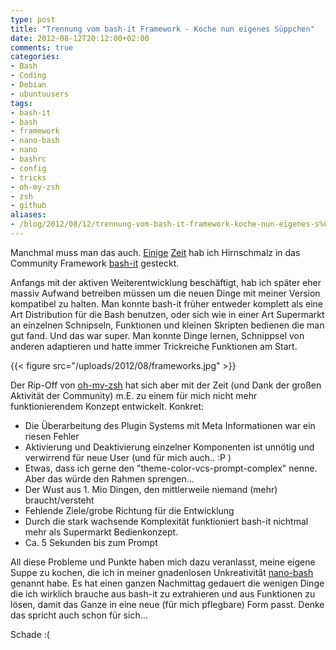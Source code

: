 ```yaml
---
type: post
title: "Trennung vom bash-it Framework - Koche nun eigenes Süppchen"
date: 2012-08-12T20:12:00+02:00
comments: true
categories:
- Bash
- Coding
- Debian
- ubuntuusers
tags:
- bash-it
- bash
- framework
- nano-bash
- nano
- bashrc
- config
- tricks
- oh-my-zsh
- zsh
- github
aliases:
- /blog/2012/08/12/trennung-vom-bash-it-framework-koche-nun-eigenes-s%C3%BCppchen/
---
```


Manchmal muss man das auch. [Einige](/blog/2010/11/24/bash-it-n0qorg-theme-und-git_info/)
[Zeit](/blog/2010/12/07/github-mitarbeit-an-bash-it/) hab ich
Hirnschmalz in das Community Framework [bash-it](https://github.com/revans/bash-it) gesteckt.

Anfangs mit der aktiven Weiterentwicklung beschäftigt, hab ich später eher
massiv Aufwand betreiben müssen um die neuen Dinge mit meiner Version kompatibel zu halten.
Man konnte bash-it früher entweder komplett als eine Art Distribution für die
Bash benutzen, oder sich wie in einer Art Supermarkt an einzelnen Schnipseln,
Funktionen und kleinen Skripten bedienen die man gut fand. Und das war super.
Man konnte Dinge lernen, Schnippsel von anderen adaptieren und hatte immer
Trickreiche Funktionen am Start.

{{< figure src="/uploads/2012/08/frameworks.jpg" >}}

Der Rip-Off von [oh-my-zsh](https://github.com/robbyrussell/oh-my-zsh) hat sich
aber mit der Zeit (und Dank der großen Aktivität der Community) m.E. zu einem
für mich nicht mehr funktionierendem Konzept entwickelt. Konkret:

* Die Überarbeitung des Plugin Systems mit Meta Informationen war ein riesen
Fehler
* Aktivierung und Deaktivierung einzelner Komponenten ist unnötig und verwirrend
für neue User (und für mich auch.. :P )
* Etwas, dass ich gerne den "theme-color-vcs-prompt-complex" nenne. Aber das
würde den Rahmen sprengen...
* Der Wust aus 1. Mio Dingen, den mittlerweile niemand (mehr)
braucht/versteht
* Fehlende Ziele/grobe Richtung für die Entwicklung
* Durch die stark wachsende Komplexität funktioniert bash-it nichtmal mehr als
Supermarkt Bedienkonzept.
* Ca. 5 Sekunden bis zum Prompt

All diese Probleme und Punkte haben mich dazu veranlasst, meine eigene Suppe zu
kochen, die ich in meiner gnadenlosen Unkreativität
[nano-bash](https://github.com/noqqe/nano-bash) genannt habe. Es hat einen
ganzen Nachmittag gedauert die wenigen Dinge die ich wirklich brauche aus bash-it zu
extrahieren und aus Funktionen zu lösen, damit das Ganze in eine neue (für mich
pflegbare) Form passt. Denke das spricht auch schon für sich...

Schade :(

